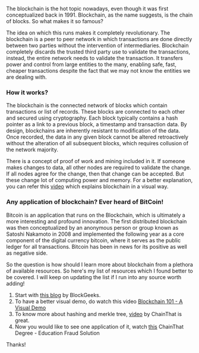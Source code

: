 The blockchain is the hot topic nowadays, even though it was first conceptualized back
in 1991. Blockchain, as the name suggests, is the chain of blocks. So what makes it so famous? 

The idea on which this runs makes it completely revolutionary. 
The blockchain is a peer to peer network in which transactions are done directly 
between two parties without the intervention of intermediaries. 
Blockchain completely discards the trusted third party use to validate 
the transactions, instead, the entire network needs to validate the transaction. 
It transfers power and control from large entities to the many, enabling safe, 
fast, cheaper transactions despite the fact that we may not know the entities 
we are dealing with.

### How it works?


The blockchain is the connected network of blocks which contain transactions
or list of records. These blocks are connected to each other and secured 
using cryptography. Each block typically contains a hash pointer as a 
link to a previous block, a timestamp and transaction data. 
By design, blockchains are inherently resistant to modification of the data. 
Once recorded, the data in any given block cannot be altered retroactively 
without the alteration of all subsequent blocks, which requires collusion of 
the network majority.

There is a concept of proof of work and mining included in it. 
If someone makes changes to data, all other nodes are required to validate the change. 
If all nodes agree for the change, then that change can be accepted. 
But these change lot of computing power and memory. 
For a better explanation, you can refer
this [video](https://www.youtube.com/watch?v=_160oMzblY8)
which explains blockchain in a visual way.

### Any application of blockchain? Ever heard of BitCoin!

Bitcoin is an application that runs on the Blockchain, 
which is ultimately a more interesting and profound innovation. 
The first distributed blockchain was then conceptualized by an 
anonymous person or group known as Satoshi Nakamoto in 2008 and 
implemented the following year as a core component of the digital 
currency bitcoin, where it serves as the public ledger for all transactions. 
Bitcoin has been in news for its positive as well as negative side.

So the question is how should I learn more about blockchain from a plethora of available resources. So here's my list of resources which I found better to be covered. I will keep on updating the list if I run into any source worth adding! 

1. Start with [this blog](https://blockgeeks.com/guides/what-is-blockchain-technology/) by BlockGeeks.
2. To have a better visual demo, do watch this video [Blockchain 101 - A Visual Demo](https://www.youtube.com/watch?v=_160oMzblY8)
3. To know more about hashing and merkle tree, [video](https://www.youtube.com/watch?v=lik9aaFIsl4) by ChainThat is great.
4. Now you would like to see one application of it, watch [this](https://www.youtube.com/watch?v=X-OENCtxwKw) ChainThat Degree - Education Fraud Solution

Thanks!
